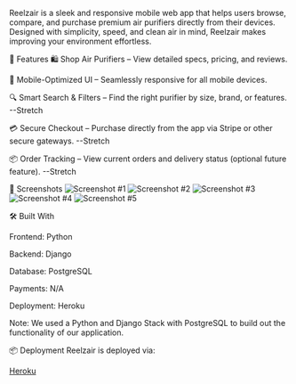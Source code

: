 Reelzair is a sleek and responsive mobile web app that helps users browse, compare, and purchase premium air purifiers directly from their devices. Designed with simplicity, speed, and clean air in mind, Reelzair makes improving your environment effortless.

🚀 Features
🛍️ Shop Air Purifiers – View detailed specs, pricing, and reviews.

📱 Mobile-Optimized UI – Seamlessly responsive for all mobile devices.

🔍 Smart Search & Filters – Find the right purifier by size, brand, or features. --Stretch

💳 Secure Checkout – Purchase directly from the app via Stripe or other secure gateways. --Stretch

📦 Order Tracking – View current orders and delivery status (optional future feature). --Stretch

📸 Screenshots
![Screenshot #1](reelzair/main_app/static/images/Screenshot1.png)
![Screenshot #2](reelzair/main_app/static/images/Screenshot2.png)
![Screenshot #3](reelzair/main_app/static/images/Screenshot3.png)
![Screenshot #4](reelzair/main_app/static/images/Screenshot4.png)
![Screenshot #5](reelzair/main_app/static/images/Screenshot5.png)


🛠️ Built With

Frontend: Python

Backend: Django

Database: PostgreSQL

Payments: N/A

Deployment: Heroku

Note: We used a Python and Django Stack with PostgreSQL to build out the functionality of our application.



📦 Deployment
Reelzair is deployed via:

[Heroku](https://reelz-air-03741770c378.herokuapp.com/cart/)
